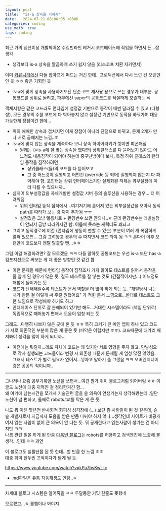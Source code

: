 ```yaml
---
layout: post
title:  "is-a 상속을 피하자"
date:   2024-07-21 08:00:05 +0800
categories: coding
use_math: true
tags: coding
---
```



최근 거의 십년이상 개발되어온 수십만라인 레거시 코드베이스에 작업을 하면서 든...잡생각
- 생각보다 is-a 상속을 깔끔하게 쓰기 쉽지 않음 (리스코프 치환 지키면서)


이미 [커뮤니티에선](https://softwareengineering.stackexchange.com/questions/371707/why-the-industry-prefer-use-composition-over-inheritance) 다들 입아프게 떠드는 거긴 한데...프로덕션에서 다시 느낀 건 오랜만인 듯 ㅎㅎ 좋은 기회인 듯
- is-a에 맞게 상속을 사용하기보단 단순 코드 재사용 용으로 쓰는 경우가 대부분. 공통코드를 상위로 돌리고, 하부에선 super의 공통코드를 적절하게 호출하는 식


객체지항은 같은 코드라도 런타임에 설정값 기반으로 동작이 매번 달라질 수 있고 (다형성), 모든 경우의 수를 코드에 다 박아놓지 않고 설정값 기반으로 동작을 바꿔가며 대응가능한게 장점이긴 한데...
- 위의 애매한 상속과 겹처지면 이게 장점이 아니라 단점으로 바뀌고, 문제 2개가 만나 서로 곱해지는 느낌..ㅎ
- is-a에 맞지 않는 상속을 계속하다 보니 상속 하이어라키가 쌓이면 피곤해짐
    - 원래는 (=is-a에 잘 맞는 상속을 했다면) 상위클래스를 다 뜯어보지 않아도 어느정도 내용짐작이 되어야 하는데 중구난방이다 보니, 특정 하위 클래스의 런타임 동작을 짐작하려면
        - 상위클래스(들)의 코드를 다 뜯어보고
        - 그 중 어느것이 실행되고 어떤건 (override 등 되어) 실행되지 않는지 다 파악해야 함. 포인터는 상위 인터페이스지만 실체화된 객체는 외부설정에 따라 다를 수 있으니까..
- 심지어 외부설정값을 자체개발한 설정값 서버 등의 솔루션을 사용하는 경우....더 어려워짐
    - 위의 런타임 동작 짐작에서...여기저기에 흩어져 있는 외부설정값을 모아서 동작 path를 따라가 보는 것 까지 추가됨 ㅜㅜ
    - 설정값은 그냥 헬름차트 + 환경변수 쓰면 안되나..ㅎ 근데 환경변수는 레벨설정이 안되서 금방 더러위지긴 함. 이름에 못쓰는 케릭터도 꽤되고
- 그리고 동작경로에 이런 (런타임에 행동이 변할 수 있는) 부분이 여러 개 복잡하게 얽혀 있으면....그림 그려놓고 경우의 수 따지면서 코드 봐야 됨 ㅋㅋ 횬다이 이후 오랜만에 코드보다 멘탈 탈출할 뻔...ㅎㅎ

그럼 이걸 해결하려면? 잘 모르겠음 ㅋㅋ 다들 말하듯 공통코드는 우선 is-a 보단 has-a 컴포지션으로 써보는 게 더 좋은 방향인 것 같긴 함
- 이런 문제들 때문에 런타임 동작이 짐작조차 가지 않아도 테스트를 읽어서 동작을 좀 알게 된 경우가 많은 듯. 결국 테스트를 잘 넣는 것도 (간접적이지만...) 어느정도 해법에 들어가는 듯
- 코드가 난해해질수록 테스트가 문서 역할을 더 많이 하게 되는 듯. “개발당시 나는 내가 만든 걸 이렇게 써 주길 원했어요” 가 적힌 문서 느낌으로...반대로 테스트도 그런 느낌으로 작성해야 하기도 하고
- 인터페이스 단위로 잘 분해되어 있기만 해도...거대한 시스템이라도 (책임 단위로) 독립적으로 떼어놓기 편해서 도움이 엄청 되는 듯


그래도...다행히 나쁘지 않은 곳에 온 듯 ㅎㅎ 특히 크키가 큰 메인 앱이 하나 있고 코드가 서로 의존적인 부분이 많은 게 좋은 듯 (파악은 어렵지만 ㅎㅎ). 코드때문에 대가리 깨져봐야 생각을 많이 하게 되니까...
- 이전에는 뭐랄까...레포 자체에 코드는 꽤 있지만 서로 영향을 주지 않고, 단발성으로 각자 실행되는 코드들이라 변경 시 의존성 때문에 문제될 게 엄청 많진 않았음. 그래서 테스트가 별로 필요가 없어서...넣자고 말하기 좀 그랬음 ㅋㅋ 오버엔지니어링은 공공의 적이니까..


--------------------------

그나저나 요즘 공부기록엔 노션을 쓰면서...여긴 뭔가 취미 블로그처럼 되어버림 ㅎㅎ 이 글도 노션에 대충 끼적인 걸 정리한거긴 함...  
왜 여기에 남는시간을 쪼개서 기술관련 글을 쓸 의욕이 안생기는지 생각해봤는데..일단 노션이 넘 편하고, 둘째로 robots.txt를 막은 게 큰 듯.  

나도 뭐 이젠 몇년전 반사회적 회피성 성격장애 (...) 보단 좀 사람같이 된 것 같은데, 슬슬 개발자로서 지금까지 도움을 받은 만큼 나눠야 하지 않나...생각인데 사이트가 비공개여서 읽는 사람이 없어 큰 의욕이 안 나는 듯. 뭐 공개한다고 읽는사람이 생기는 건 아니지만 ㅋㅋ  
나름 관련 일을 하게 된 만큼 [다음번 블로그](https://github.com/frostbyte134/frostbyte134.github.io/issues/5)는 robots를 허용하고 검색엔진에 노출해 볼 생각...인데 ㅋㅋ 과연

이 블로그도 칠팔년쯤 된 듯 한데...할 만큼 한 느낌 ㅎㅎ  
대충 취미 한두번 끄적이다가 닫게 될 듯.

https://www.youtube.com/watch?v=kPa7bsKwL-c
- md파일은 유튭 자동재생도 안됨..ㅎ

--------------------------

차세대 블로그 시스템은 얼어죽을 ㅋㅋ 두달동안 커밋 한줄도 못했네

모르겠고...ㅎ 롤챔이나 봐야지
